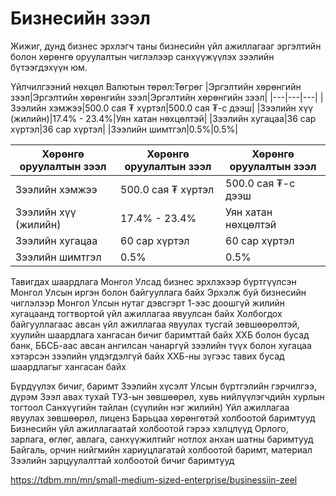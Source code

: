 # Бизнесийн зээл
Жижиг, дунд бизнес эрхлэгч таны бизнесийн үйл ажиллагааг эргэлтийн болон хөрөнгө оруулалтын чиглэлээр санхүүжүүлэх зээлийн бүтээгдэхүүн юм. 

Үйлчилгээний нөхцөл
Валютын төрөл:Төгрөг
|Эргэлтийн хөрөнгийн зээл|Эргэлтийн хөрөнгийн зээл|Эргэлтийн хөрөнгийн зээл|
|---|---|---|
|Зээлийн хэмжээ|500.0 сая ₮ хүртэл|500.0 сая ₮-с дээш|
|Зээлийн хүү (жилийн)|17.4% - 23.4%|Уян хатан нөхцөлтэй|
|Зээлийн хугацаа|36 сар хүртэл|36 сар хүртэл|
|Зээлийн шимтгэл|0.5%|0.5%|

|Хөрөнгө оруулалтын зээл|Хөрөнгө оруулалтын зээл|Хөрөнгө оруулалтын зээл|
|---|---|---|
|Зээлийн хэмжээ|500.0 сая ₮ хүртэл|500.0 сая ₮-с дээш|
|Зээлийн хүү (жилийн)|17.4% - 23.4%|Уян хатан нөхцөлтэй|
|Зээлийн хугацаа|60 сар хүртэл|60 сар хүртэл|
|Зээлийн шимтгэл|0.5%|0.5%|

Тавигдах шаардлага
Монгол Улсад бизнес эрхлэхээр бүртгүүлсэн Монгол Улсын иргэн болон байгууллага байх
Эрхэлж буй бизнесийн чиглэлээр Монгол Улсын нутаг дэвсгэрт 1-ээс доошгүй жилийн хугацаанд тогтвортой үйл ажиллагаа явуулсан байх
Холбогдох байгууллагаас авсан үйл ажиллагаа явуулах тусгай зөвшөөрөлтэй, хуулийн шаардлага хангасан бичиг баримттай байх
ХХБ болон бусад банк, ББСБ-аас авсан ангилсан чанаргүй зээлийн түүх болон хугацаа хэтэрсэн зээлийн үлдэгдэлгүй байх
ХХБ-ны зүгээс тавих бусад шаардлагыг хангасан байх

Бүрдүүлэх бичиг, баримт
Зээлийн хүсэлт
Улсын бүртгэлийн гэрчилгээ, дүрэм
Зээл авах тухай ТУЗ-ын зөвшөөрөл, хувь нийлүүлэгчдийн хурлын тогтоол
Санхүүгийн тайлан (сүүлийн нэг жилийн)
Үйл ажиллагаа явуулах зөвшөөрөл, лиценз
Барьцаа хөрөнгөтэй холбоотой баримтууд
Бизнесийн үйл ажиллагаатай холбоотой гэрээ хэлцлүүд
Орлого, зарлага, өглөг, авлага, санхүүжилтийг нотлох анхан шатны баримтууд
Байгаль, орчин нийгмийн хариуцлагатай холбоотой баримт, материал
Зээлийн зарцуулалттай холбоотой бичиг баримтууд

https://tdbm.mn/mn/small-medium-sized-enterprise/businessiin-zeel